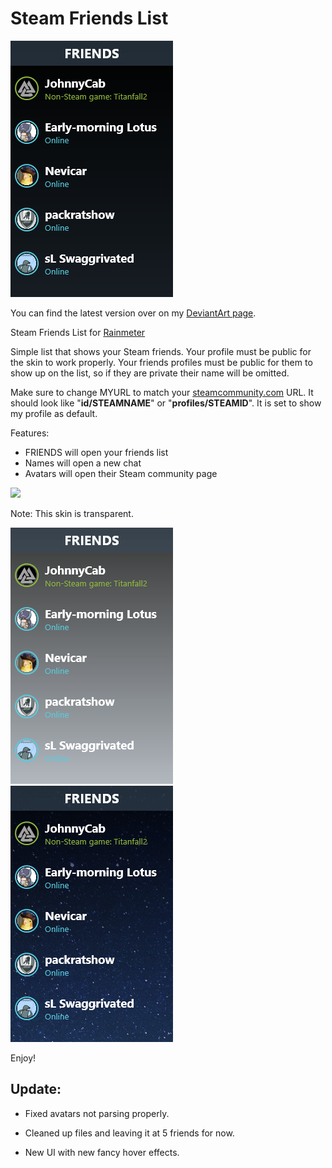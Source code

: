 # Steam Friends List

![alt text](https://raw.githubusercontent.com/Borophyll/SteamFriendsList/master/@Resources/Images/listpreview3-1.png "Preview of friends list.")

You can find the latest version over on my [DeviantArt page](http://fav.me/d80a98o).

Steam Friends List for [Rainmeter](http://rainmeter.net/)

Simple list that shows your Steam friends.
Your profile must be public for the skin to work properly.
Your friends profiles must be public for them to show up on the list, so if they are private their name will be omitted.

Make sure to change MYURL to match your [steamcommunity.com](http://steamcommunity.com) URL.
It should look like "**id/STEAMNAME**" or "**profiles/STEAMID**".
It is set to show my profile as default.

Features:
* FRIENDS will open your friends list
* Names will open a new chat
* Avatars will open their Steam community page

![](https://giant.gfycat.com/DigitalBogusFattaileddunnart.gif)

Note:
This skin is transparent.

![](https://github.com/Borophyll/SteamFriendsList/blob/master/%40Resources/Images/listpreview3-2.png)
![](https://github.com/Borophyll/SteamFriendsList/blob/master/%40Resources/Images/listpreview3-3.png)

Enjoy!

## Update:

* Fixed avatars not parsing properly.

* Cleaned up files and leaving it at 5 friends for now.
* New UI with new fancy hover effects.
